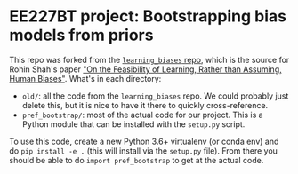# EE227BT project: Bootstrapping bias models from priors

This repo was forked from the [`learning_biases`
repo](https://github.com/HumanCompatibleAI/learning_biases), which is the source
for Rohin Shah's paper ["On the Feasibility of Learning, Rather than Assuming,
Human Biases"](http://proceedings.mlr.press/v97/shah19a.html). What's in each
directory:

- `old/`: all the code from the `learning_biases` repo. We could probably just
  delete this, but it is nice to have it there to quickly cross-reference.
- `pref_bootstrap/`: most of the actual code for our project. This is a Python
  module that can be installed with the `setup.py` script.

To use this code, create a new Python 3.6+ virtualenv (or conda env) and do `pip
install -e .` (this will install via the `setup.py` file). From there you should
be able to do `import pref_bootstrap` to get at the actual code.
